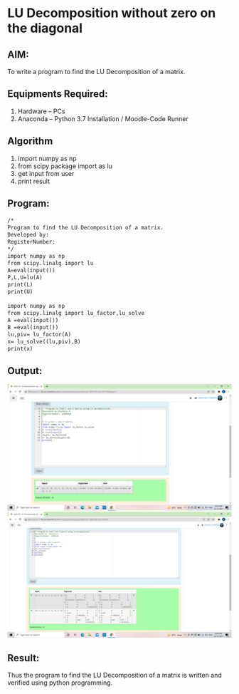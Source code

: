 # LU Decomposition without zero on the diagonal

## AIM:
To write a program to find the LU Decomposition of a matrix.

## Equipments Required:
1. Hardware – PCs
2. Anaconda – Python 3.7 Installation / Moodle-Code Runner

## Algorithm
1. import numpy as np
2. from scipy package import as lu
3. get input from user 
4. print result

## Program:
```
/*
Program to find the LU Decomposition of a matrix.
Developed by: 
RegisterNumber: 
*/
import numpy as np
from scipy.linalg import lu
A=eval(input())
P,L,U=lu(A)
print(L)
print(U)

import numpy as np
from scipy.linalg import lu_factor,lu_solve
A =eval(input())
B =eval(input())
lu,piv= lu_factor(A)
x= lu_solve((lu,piv),B)
print(x)
```

## Output:
![GitHub Logo](.//img1.png)
![GitHub Logo](.//img2.png)


## Result:
Thus the program to find the LU Decomposition of a matrix is written and verified using python programming.


